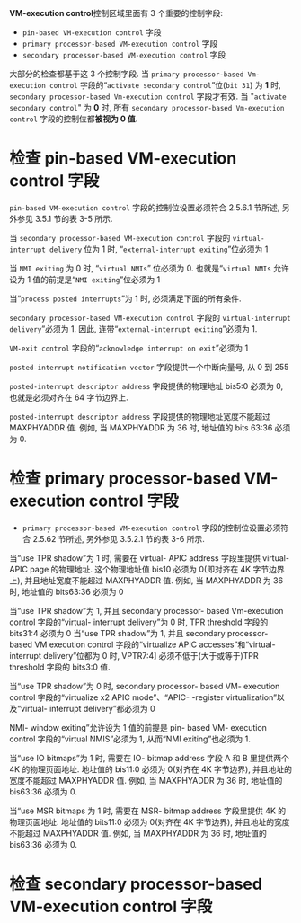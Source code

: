 
**VM-execution control**控制区域里面有 3 个重要的控制字段:

* `pin-based VM-execution control` 字段
* `primary processor-based VM-execution control` 字段 
* `secondary processor-based VM-execution control` 字段

大部分的检查都基于这 3 个控制字段. 当 `primary processor-based Vm-execution control` 字段的“`activate secondary control`”位(`bit 31`) 为 **1** 时, `secondary processor-based Vm-execution control` 字段才有效. 当 "`activate secondary control`" 为 **0** 时, 所有 `secondary processor-based Vm-execution control` 字段的控制位都**被视为 0 值**. 

# 检查 pin-based VM-execution control 字段

`pin-based VM-execution control` 字段的控制位设置必须符合 2.5.6.1 节所述, 另外参见 3.5.1 节的表 3-5 所示. 

当 `secondary processor-based VM-execution control` 字段的 `virtual-interrupt delivery` 位为 1 时, “`external-interrupt exiting`”位必须为 1

当 `NMI exiting` 为 0 时, “`virtual NMIs`” 位必须为 0. 也就是“`virtual NMIs` 允许设为 1 值的前提是“`NMI exiting`”位必须为 1

当“`process posted interrupts`”为 1 时, 必须满足下面的所有条件. 

`secondary processor-based VM-execution control` 字段的  `virtual-interrupt delivery`”必须为 1. 因此, 连带“`external-interrupt exiting`”必须为 1. 

`VM-exit control` 字段的“`acknowledge interrupt on exit`”必须为 1

`posted-interrupt notification vector` 字段提供一个中断向量号, 从 0 到 255

`posted-interrupt descriptor address` 字段提供的物理地址 bis5:0 必须为 0, 也就是必须对齐在 64 字节边界上. 

`posted-interrupt descriptor address` 字段提供的物理地址宽度不能超过  MAXPHYADDR 值. 例如, 当 MAXPHYADDR 为 36 时, 地址值的 bits 63:36 必须为 0. 

# 检查 primary processor-based VM-execution control 字段

* `primary processor-based VM-execution control` 字段的控制位设置必须符合 2.5.62 节所述, 另外参见 3.5.2.1 节的表 3-6 所示. 

当“use TPR shadow”为 1 时, 需要在 virtual- APIC address 字段里提供 virtual-  APIC page 的物理地址. 这个物理地址值 bis10 必须为 0(即对齐在 4K 字节边界上), 并且地址宽度不能超过 MAXPHYADDR 值. 例如, 当 MAXPHYADDR 为 36 时, 地址值的 bits63:36 必须为 0

当“use TPR shadow”为 1, 并且 secondary processor- based Vm-execution control 字段的“virtual- interrupt delivery”为 0 时, TPR threshold 字段的 bits31:4 必须为 0 当“use TPR shadow”为 1, 并且 secondary processor- based VM execution control 字段的“virtualize APIC accesses”和“virtual- interrupt delivery”位都为 0 时, VPTR7:4] 必须不低于(大于或等于)TPR threshold 字段的 bits3:0 值. 

当“use TPR shadow”为 0 时, secondary processor- based VM- execution control 字段的“virtualize x2 APIC mode”、“APlC- -register virtualization”以及“virtual-  interrupt delivery”都必须为 0

NMI- window exiting”允许设为 1 值的前提是 pin- based VM- execution control 字段的“virtual NMIS”必须为 1, 从而“NMI exiting”也必须为 1. 

当“use IO bitmaps”为 1 时, 需要在 IO- bitmap address 字段 A 和 B 里提供两个 4K 的物理页面地址. 地址值的 bis11:0 必须为 0(对齐在 4K 字节边界), 并且地址的宽度不能超过 MAXPHYADDR 值. 例如, 当 MAXPHYADDR 为 36 时, 地址值的 bis63:36 必须为 0. 

当“use MSR bitmaps 为 1 时, 需要在 MSR- bitmap address 字段里提供 4K 的物理页面地址. 地址值的 bits11:0 必须为 0(对齐在 4K 字节边界), 并且地址的宽度不能超过 MAXPHYADDR 值. 例如, 当 MAXPHYADDR 为 36 时, 地址值的 bis63:36 必须为 0.

# 检查 secondary processor-based VM-execution control 字段

